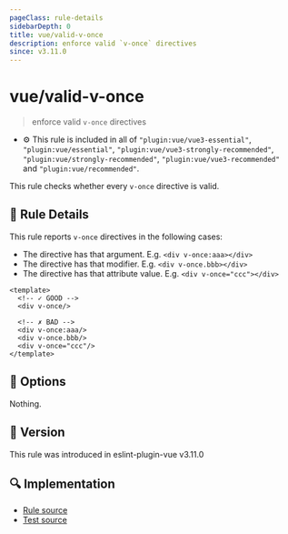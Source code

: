 ```yaml
---
pageClass: rule-details
sidebarDepth: 0
title: vue/valid-v-once
description: enforce valid `v-once` directives
since: v3.11.0
---
```


# vue/valid-v-once

> enforce valid `v-once` directives

- :gear: This rule is included in all of `"plugin:vue/vue3-essential"`, `"plugin:vue/essential"`, `"plugin:vue/vue3-strongly-recommended"`, `"plugin:vue/strongly-recommended"`, `"plugin:vue/vue3-recommended"` and `"plugin:vue/recommended"`.

This rule checks whether every `v-once` directive is valid.

## :book: Rule Details

This rule reports `v-once` directives in the following cases:

- The directive has that argument. E.g. `<div v-once:aaa></div>`
- The directive has that modifier. E.g. `<div v-once.bbb></div>`
- The directive has that attribute value. E.g. `<div v-once="ccc"></div>`

<eslint-code-block :rules="{'vue/valid-v-once': ['error']}">

```vue
<template>
  <!-- ✓ GOOD -->
  <div v-once/>

  <!-- ✗ BAD -->
  <div v-once:aaa/>
  <div v-once.bbb/>
  <div v-once="ccc"/>
</template>
```

</eslint-code-block>

## :wrench: Options

Nothing.

## :rocket: Version

This rule was introduced in eslint-plugin-vue v3.11.0

## :mag: Implementation

- [Rule source](https://github.com/vuejs/eslint-plugin-vue/blob/master/lib/rules/valid-v-once.js)
- [Test source](https://github.com/vuejs/eslint-plugin-vue/blob/master/tests/lib/rules/valid-v-once.js)
